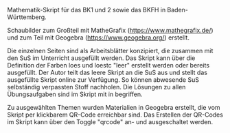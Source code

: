 Mathematik-Skript für das BK1 und 2 sowie das BKFH in Baden-Württemberg. 

Schaubilder zum Großteil mit MatheGrafix (https://www.mathegrafix.de/) und zum Teil mit Geogebra (https://www.geogebra.org/) erstellt.

Die einzelnen Seiten sind als Arbeitsblätter konzipiert, die zusammen mit den SuS im Unterricht ausgefüllt werden.
Das Skript kann über die Definition der Farben loes und loestc "leer" erstellt werden oder bereits ausgefüllt. 
Der Autor teilt das leere Skript an die SuS aus und stellt das ausgefüllte Skript online zur Verfügung. So können abwesende SuS selbständig verpassten Stoff nachholen. 
Die Lösungen zu allen Übungsaufgaben sind im Skript mit in begriffen. 

Zu ausgewählten Themen wurden Materialien in Geogebra erstellt, die vom Skript per klickbarem QR-Code erreichbar sind. Das Erstellen der QR-Codes im Skript kann über den Toggle "qrcode" an- und ausgeschaltet werden.
